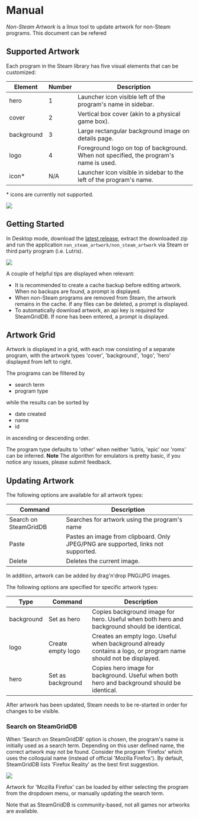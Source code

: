 # Manual

*Non-Steam Artwork* is a linux tool to update artwork for non-Steam programs. This document can be refered 

## Supported Artwork

Each program in the Steam library has five visual elements that can be customized:

| Element    | Number | Description                                                                           |
| ---------- | ------ | ------------------------------------------------------------------------------------- |
| hero       | 1      | Launcher icon visible left of the program's name in sidebar.                          |
| cover      | 2      | Vertical box cover (akin to a physical game box).                                     |
| background | 3      | Large rectangular background image on details page.                                   |
| logo       | 4      | Foreground logo on top of background. When not specified, the program's name is used. |
| icon*      | N/A    | Launcher icon visible in sidebar to the left of the program's name.                   |

\* icons are currently not supported.

![](https://raw.githubusercontent.com/defuncart/non_steam_artwork/feature/add-manual/docs/images/01.png)

## Getting Started

In Desktop mode, download the [latest release](https://github.com/defuncart/non_steam_artwork/releases/latest), extract the downloaded zip and run the application `non_steam_artwork/non_steam_artwork` via Steam or third party program (i.e. Lutris).

![](https://raw.githubusercontent.com/defuncart/non_steam_artwork/feature/add-manual/docs/images/02.png)

A couple of helpful tips are displayed when relevant:

- It is recommended to create a cache backup before editing artwork. When no backups are found, a prompt is displayed.
- When non-Steam programs are removed from Steam, the artwork remains in the cache. If any files can be deleted, a prompt is displayed.
- To automatically download artwork, an api key is required for SteamGridDB. If none has been entered, a prompt is displayed.

## Artwork Grid

Artwork is displayed in a grid, with each row consisting of a separate program, with the artwork types 'cover', 'background', 'logo', 'hero' displayed from left to right.

The programs can be filtered by
- search term
- program type

while the results can be sorted by
- date created
- name
- id

in ascending or descending order.

The program type defaults to 'other' when neither 'lutris, 'epic' nor 'roms' can be inferred. **Note** The algorithm for emulators is pretty basic, if you notice any issues, please submit feedback.

## Updating Artwork

The following options are available for all artwork types:

| Command               | Description                                                                       |
| --------------------- | --------------------------------------------------------------------------------- |
| Search on SteamGridDB | Searches for artwork using the program's name                                     |
| Paste                 | Pastes an image from clipboard. Only JPEG/PNG are supported, links not supported. |
| Delete                | Deletes the current image.                                                        |

In addition, artwork can be added by drag'n'drop PNG/JPG images.

The following options are specified for specific artwork types:

| Type       | Command           | Description                                                                                                     |
| ---------- | ----------------- | --------------------------------------------------------------------------------------------------------------- |
| background | Set as hero       | Copies background image for hero. Useful when both hero and background should be identical.                     |
| logo       | Create empty logo | Creates an empty logo. Useful when background already contains a logo, or program name should not be displayed. |
| hero       | Set as background | Copies hero image for background. Useful when both hero and background should be identical.                     |

After artwork has been updated, Steam needs to be re-started in order for changes to be visible.

### Search on SteamGridDB

When 'Search on SteamGridDB' option is chosen, the program's name is initially used as a search term. Depending on this user defined name, the correct artwork may not be found. Consider the program 'Firefox' which uses the colloquial name (instead of official 'Mozilla Firefox'). By default, SteamGridDB lists 'Firefox Reality' as the best first suggestion.

![](https://raw.githubusercontent.com/defuncart/non_steam_artwork/feature/add-manual/docs/images/03.png)

Artwork for 'Mozilla Firefox' can be loaded by either selecting the program from the dropdown menu, or manually updating the search term.

Note that as SteamGridDB is community-based, not all games nor artworks are available.

